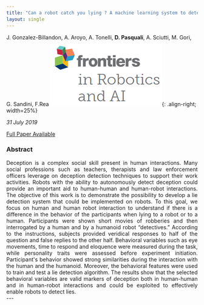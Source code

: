 ```yaml
---
title: "Can a robot catch you lying ? A machine learning system to detect lies during interactions"
layout: single
---
```


J. Gonzalez-Billandon, A. Aroyo, A. Tonelli, **D. Pasquali**, A. Sciutti, M. Gori, G. Sandini, F.Rea ![image-right](/assets/images/frontiers.png){: .align-right; width=25%}


*31 July 2019*

[Full Paper Available](https://www.frontiersin.org/articles/10.3389/frobt.2019.00064/full)

### Abstract
<div style="text-align: justify">
Deception is a complex social skill present in human interactions. Many social professions such as teachers, therapists and law enforcement officers leverage on deception detection techniques to support their work activities. Robots with the ability to autonomously detect deception could provide an important aid to human-human and human-robot interactions. The objective of this work is to demonstrate the possibility to develop a lie detection system that could be implemented on robots. To this goal, we focus on human and human robot interaction to understand if there is a difference in the behavior of the participants when lying to a robot or to a human. Participants were shown short movies of robberies and then interrogated by a human and by a humanoid robot “detectives.” According to the instructions, subjects provided veridical responses to half of the question and false replies to the other half. Behavioral variables such as eye movements, time to respond and eloquence were measured during the task, while personality traits were assessed before experiment initiation. Participant's behavior showed strong similarities during the interaction with the human and the humanoid. Moreover, the behavioral features were used to train and test a lie detection algorithm. The results show that the selected behavioral variables are valid markers of deception both in human-human and in human-robot interactions and could be exploited to effectively enable robots to detect lies.
</div>
---